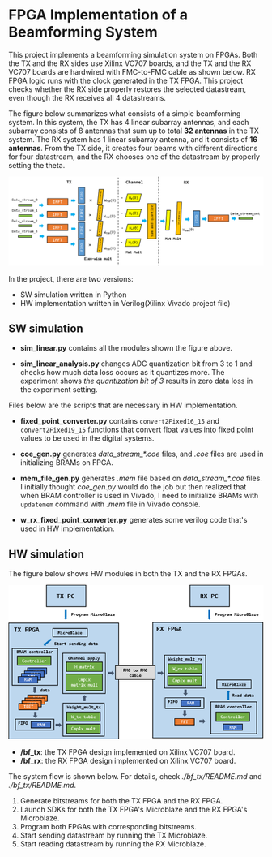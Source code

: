 # FPGA Implementation of a Beamforming System

This project implements a beamforming simulation system on FPGAs. Both the TX and the RX sides use Xilinx VC707 boards, and the TX and the RX VC707 boards are hardwired with FMC-to-FMC cable as shown below. RX FPGA logic runs with the clock generated in the TX FPGA. This project checks whether the RX side properly restores the selected datastream, even though the RX receives all 4 datastreams.

The figure below summarizes what consists of a simple beamforming system. In this system, the TX has 4 linear subarray antennas, and each subarray consists of 8 antennas that sum up to total **32 antennas** in the TX system. The RX system has 1 linear subarray antenna, and it consists of **16 antennas**. From the TX side, it creates four beams with different directions for four datastream, and the RX chooses one of the datastream by properly setting the theta. 

<p align="center"> <img src="./images/4_1_bf_algo.png"> </p>

In the project, there are two versions:
- SW simulation written in Python
- HW implementation written in Verilog(Xilinx Vivado project file)

## SW simulation
- **sim_linear.py** contains all the modules shown the figure above.

- **sim_linear_analysis.py** changes ADC quantization bit from 3 to 1 and checks how much data loss occurs as it quantizes more. The experiment shows _the quantization bit of 3_ results in zero data loss in the experiment setting.

Files below are the scripts that are necessary in HW implementation.

- **fixed_point_converter.py** contains `convert2Fixed16_15` and `convert2Fixed19_15` functions that convert float values into fixed point values to be used in the digital systems.

- **coe_gen.py** generates _data\_stream\_*.coe_ files, and _.coe_ files are used in initializing BRAMs on FPGA.

- **mem_file_gen.py** generates _.mem_ file based on _data\_stream\_*.coe_ files. I initially thought _coe\_gen.py_ would do the job but then realized that when BRAM controller is used in Vivado, I need to initialize BRAMs with `updatemem` command with _.mem_ file in Vivado console.

- **w_rx_fixed_point_converter.py** generates some verilog code that's used in HW implementation.

## HW simulation
The figure below shows HW modules in both the TX and the RX FPGAs.

<p align="center"> <img src="./images/4_1_bf_hw.png"> </p>

- **/bf\_tx**: the TX FPGA design implemented on Xilinx VC707 board.
- **/bf\_rx**: the RX FPGA design implemented on Xilinx VC707 board.

The system flow is shown below. For details, check _./bf_tx/README.md_ and _./bf_tx/README.md_.

1. Generate bitstreams for both the TX FPGA and the RX FPGA.
2. Launch SDKs for both the TX FPGA's Microblaze and the RX FPGA's Microblaze.
3. Program both FPGAs with corresponding bitstreams.
4. Start sending datastream by running the TX Microblaze.
5. Start reading datastream by running the RX Microblaze.
